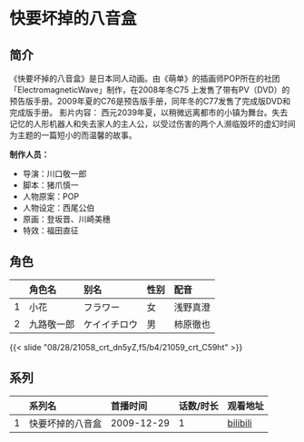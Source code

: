 # 快要坏掉的八音盒


## 简介

《快要坏掉的八音盒》是日本同人动画。由《萌单》的插画师POP所在的社团「ElectromagneticWave」制作，在2008年冬C75 上发售了带有PV（DVD）的预告版手册。2009年夏的C76是预告版手册，同年冬的C77发售了完成版DVD和完成版手册。
影片内容：
西元2039年夏，以稍微远离都市的小镇为舞台。失去记忆的人形机器人和失去家人的主人公，以受过伤害的两个人濒临毁坏的虚幻时间为主题的一篇短小的而温馨的故事。

**制作人员：**
- 导演：川口敬一郎
- 脚本：猪爪慎一
- 人物原案：POP
- 人物设定：西尾公伯
- 原画：登坂晋、川崎美穗
- 特效：福田直征

## 角色

|     |   角色名   |   别名  | 性别 |  配音  |
|:--- |:------  |:----      |:---  |:--   |
| 1 | 小花 | フラワー | 女 | 浅野真澄 |
| 2 | 九路敬一郎 | ケイイチロウ | 男 | 柿原徹也 |

{{< slide "08/28/21058_crt_dn5yZ,f5/b4/21059_crt_C59ht" >}}

## 系列

|     |   系列名   |   首播时间  | 话数/时长  | 观看地址 |
|:---  |:------    |:----      |:---       |:---  |
| 1 | 快要坏掉的八音盒 | 2009-12-29 | 1 | [bilibili](https://www.bilibili.com/video/BV1ib411H7zh)  |



